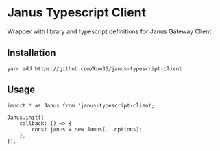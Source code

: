 # Janus Typescript Client

Wrapper with library and typescript definitions for Janus Gateway Client.

## Installation

`yarn add https://github.com/kow33/janus-typescript-client`

## Usage

```
import * as Janus from 'janus-typescript-client;

Janus.init({
    callback: () => {
        const janus = new Janus(...options);
    },
});
```
